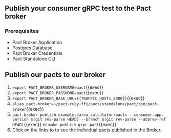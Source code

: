 ## Publish your consumer gRPC test to the Pact broker

### Prerequisites

- Pact Broker Application
- Postgres Database
- Pact Broker Credentials
- Pact Standalone CLI

## Publish our pacts to our broker

1. `export PACT_BROKER_USERNAME=pact`{{exec}}
2. `export PACT_BROKER_PASSWORD=pact`{{exec}}
3. `export PACT_BROKER_BASE_URL={{TRAFFIC_HOST1_8000}}`{{exec}}
4. `alias pact-broker=~/pact-ruby-ffi/pact/standalone/pact/bin/pact-broker`{{exec}}
5. `pact-broker publish examples/area_calculator/pacts --consumer-app-version $(git rev-parse HEAD) --branch $(git rev-parse --abbrev-ref HEAD)`{{exec}} or `make publish_grpc_pact`{{exec}}
6. Click on the links to to see the individual pacts published in the Broker.